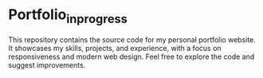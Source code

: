 # Portfolio<sub>inprogress</sub>
This repository contains the source code for my personal portfolio website. It showcases my skills, projects, and experience, with a focus on responsiveness and modern web design. Feel free to explore the code and suggest improvements.

